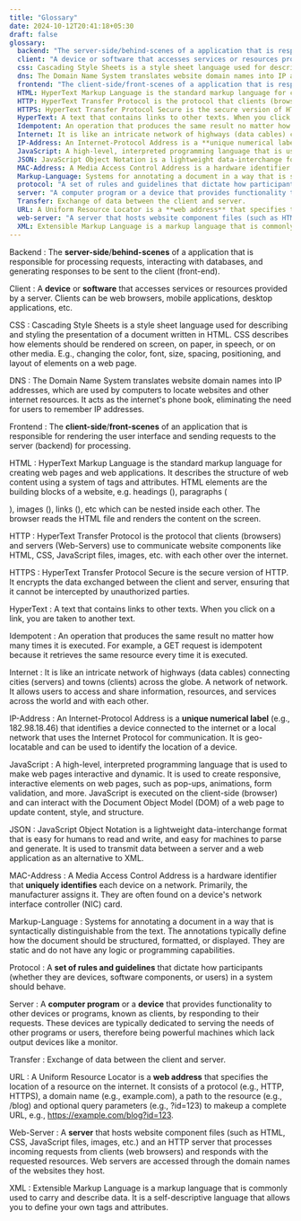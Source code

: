 ```yaml
---
title: "Glossary"
date: 2024-10-12T20:41:18+05:30
draft: false
glossary:
  backend: "The server-side/behind-scenes of a application that is responsible for processing requests, interacting with databases, and generating responses to be sent to the client (front-end)."
  client: "A device or software that accesses services or resources provided by a server. Clients can be web browsers, mobile applications, desktop applications, etc."
  css: Cascading Style Sheets is a style sheet language used for describing and styling the presentation of a document written in HTML. CSS describes how elements should be rendered on screen, on paper, in speech, or on other media. E.g., changing the color, font, size, spacing, positioning, and layout of elements on a web page.
  dns: The Domain Name System translates website domain names into IP addresses, which are used by computers to locate websites and other internet resources. It acts as the internet's phone book, eliminating the need for users to remember IP addresses.
  frontend: "The client-side/front-scenes of a application that is responsible for rendering the user interface and sending requests to the server (backend) for processing."
  HTML: HyperText Markup Language is the standard markup language for creating web pages and web applications. It describes   the structure of web content using a system of tags and attributes. HTML elements are the building blocks of a website, e.g.   headings (<h1-6/>), paragraphs (<p/>), images (<img>), links (<a/>), etc which can be nested inside each other. The browser   reads the HTML file and renders the content on the screen.
  HTTP: HyperText Transfer Protocol is the protocol that clients (browsers) and servers (Web-Servers) use to communicate   website components like HTML, CSS, JavaScript files, images, etc. with each other over the internet.
  HTTPS: HyperText Transfer Protocol Secure is the secure version of HTTP. It encrypts the data exchanged between the client   and server, ensuring that it cannot be intercepted by unauthorized parties.
  HyperText: A text that contains links to other texts. When you click on a link, you are taken to another text.
  Idempotent: An operation that produces the same result no matter how many times it is executed. For example, a GET request   is idempotent because it retrieves the same resource every time it is executed.
  Internet: It is like an intricate network of highways (data cables) connecting cities (servers) and towns (clients) across the globe. A network of network. It allows users to access and share information, resources, and services across the world and with each other.
  IP-Address: An Internet-Protocol Address is a **unique numerical label** (e.g., 182.98.18.46) that identifies a device   connected to the internet or a local network that uses the Internet Protocol for communication. It is geo-locatable and can   be used to identify the location of a device.
  JavaScript: A high-level, interpreted programming language that is used to make web pages interactive and dynamic. It is   used to create responsive, interactive elements on web pages, such as pop-ups, animations, form validation, and more.   JavaScript is executed on the client-side (browser) and can interact with the Document Object Model (DOM) of a web page to   update content, style, and structure.
  JSON: JavaScript Object Notation is a lightweight data-interchange format that is easy for humans to read and write, and   easy for machines to parse and generate. It is used to transmit data between a server and a web application as an   alternative to XML.
  MAC-Address: A Media Access Control Address is a hardware identifier that **uniquely identifies** each device on a network.   Primarily, the manufacturer assigns it. They are often found on a device's network interface controller (NIC) card.
  Markup-Language: Systems for annotating a document in a way that is syntactically distinguishable from the text. The annotations typically define how the document should be structured, formatted, or displayed. They are static and do not have any logic or programming capabilities.
  protocol: "A set of rules and guidelines that dictate how participants (whether they are devices, software components, or users) in a system should behave."
  server: "A computer program or a device that provides functionality to other devices or programs, known as clients, by responding to their requests. These devices are typically dedicated to serving the needs of other programs or users, therefore being powerful machines which lack output devices like a monitor."
  Transfer: Exchange of data between the client and server.
  URL: A Uniform Resource Locator is a **web address** that specifies the location of a resource on the internet. It consists   of a protocol (e.g., HTTP, HTTPS), a domain name (e.g., example.com), a path to the resource (e.g., /blog) and optional   query parameters (e.g., ?id=123) to makeup a complete URL, e.g., https://example.com/blog?id=123.
  web-server: "A server that hosts website component files (such as HTML, CSS, JavaScript files, images, etc.) and an HTTP server that processes incoming requests from clients (web browsers) and responds with the requested resources. Web servers are accessed through the domain names of the websites they host."
  XML: Extensible Markup Language is a markup language that is commonly used to carry and describe data. It is a self-descriptive language that allows you to define your own tags and attributes.
---
```


Backend
:   The **server-side**/**behind-scenes** of a application that is responsible for processing requests, interacting with databases, and generating responses to be sent to the client (front-end).

Client
:   A **device** or **software** that accesses services or resources provided by a server. Clients can be web browsers, mobile applications, desktop applications, etc.

CSS
:   Cascading Style Sheets is a style sheet language used for describing and styling the presentation of a document written in HTML. CSS describes how elements should be rendered on screen, on paper, in speech, or on other media. E.g., changing the color, font, size, spacing, positioning, and layout of elements on a web page.

DNS
:   The Domain Name System translates website domain names into IP addresses, which are used by computers to locate websites and other internet resources. It acts as the internet's phone book, eliminating the need for users to remember IP addresses.

Frontend
:   The **client-side**/**front-scenes** of an application that is responsible for rendering the user interface and sending requests to the server (backend) for processing.

HTML
:   HyperText Markup Language is the standard markup language for creating web pages and web applications. It describes the structure of web content using a system of tags and attributes. HTML elements are the building blocks of a website, e.g. headings (<h1-6/>), paragraphs (<p/>), images (<img>), links (<a/>), etc which can be nested inside each other. The browser reads the HTML file and renders the content on the screen.

HTTP
:   HyperText Transfer Protocol is the protocol that clients (browsers) and servers (Web-Servers) use to communicate website components like HTML, CSS, JavaScript files, images, etc. with each other over the internet.

HTTPS
:   HyperText Transfer Protocol Secure is the secure version of HTTP. It encrypts the data exchanged between the client and server, ensuring that it cannot be intercepted by unauthorized parties.

HyperText
:   A text that contains links to other texts. When you click on a link, you are taken to another text.

Idempotent
:   An operation that produces the same result no matter how many times it is executed. For example, a GET request is idempotent because it retrieves the same resource every time it is executed.

Internet
:   It is like an intricate network of highways (data cables) connecting cities (servers) and towns (clients) across the globe. A network of network. It allows users to access and share information, resources, and services across the world and with each other.

IP-Address
:   An Internet-Protocol Address is a **unique numerical label** (e.g., 182.98.18.46) that identifies a device connected to the internet or a local network that uses the Internet Protocol for communication. It is geo-locatable and can be used to identify the location of a device.

JavaScript
:   A high-level, interpreted programming language that is used to make web pages interactive and dynamic. It is used to create responsive, interactive elements on web pages, such as pop-ups, animations, form validation, and more. JavaScript is executed on the client-side (browser) and can interact with the Document Object Model (DOM) of a web page to update content, style, and structure.

JSON
:   JavaScript Object Notation is a lightweight data-interchange format that is easy for humans to read and write, and easy for machines to parse and generate. It is used to transmit data between a server and a web application as an alternative to XML.

MAC-Address
:   A Media Access Control Address is a hardware identifier that **uniquely identifies** each device on a network. Primarily, the manufacturer assigns it. They are often found on a device's network interface controller (NIC) card.

Markup-Language
:   Systems for annotating a document in a way that is syntactically distinguishable from the text. The annotations typically define how the document should be structured, formatted, or displayed. They are static and do not have any logic or programming capabilities.

Protocol
:   A **set of rules and guidelines** that dictate how participants (whether they are devices, software components, or users) in a system should behave.

Server
:  A **computer program** or a **device** that provides functionality to other devices or programs, known as clients, by responding to their requests. These devices are typically dedicated to serving the needs of other programs or users, therefore being powerful machines which lack output devices like a monitor.

Transfer
:   Exchange of data between the client and server.

URL
:   A Uniform Resource Locator is a **web address** that specifies the location of a resource on the internet. It consists of a protocol (e.g., HTTP, HTTPS), a domain name (e.g., example.com), a path to the resource (e.g., /blog) and optional query parameters (e.g., ?id=123) to makeup a complete URL, e.g., https://example.com/blog?id=123.

Web-Server
:   A **server** that hosts website component files (such as HTML, CSS, JavaScript files, images, etc.) and an HTTP server that processes incoming requests from clients (web browsers) and responds with the requested resources. Web servers are accessed through the domain names of the websites they host.

XML
:   Extensible Markup Language is a markup language that is commonly used to carry and describe data. It is a self-descriptive language that allows you to define your own tags and attributes.